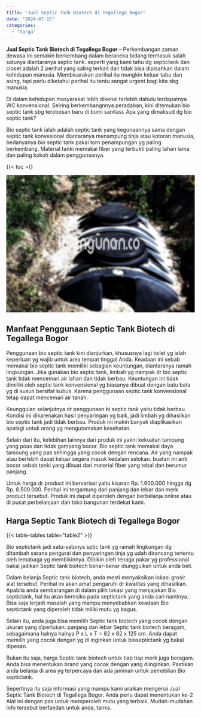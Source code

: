 ```yaml
---
title: "Jual Septic Tank Biotech di Tegallega Bogor"
date: "2024-07-15"
categories: 
  - "harga"
---
```


**Jual Septic Tank Biotech di Tegallega Bogor** – Perkembangan zaman dewasa ini semakin berkembang dalam beraneka bidang termasuk salah satunya diantaranya septic tank. seperti yang kami tahu dg septictank dan closet adalah 2 perihal yang saling terkait dan tidak bisa dipisahkan dalam kehidupan manusia. Membicarakan perihal itu mungkin keluar tabu dan asing, tapi perlu diketahui perihal itu tentu sangat urgent bagi kita sbg manusia.

Di dalam kehidupan masyarakat lebih dikenal terlebih dahulu terdapatnya WC konvensional. Seiring berkembangnnya peradaban, kini ditemukan bio septic tank sbg terobosan baru di bumi sanitasi. Apa yang dimaksud dg bio septic tank?

Bio septic tank ialah adalah septic tank yang kegunaannya sama dengan septic tank konvesional diantaranya menampung tinja atau kotoran manusia, bedanyanya bio septic tank pakai torn penampungan yg paling berkembang. Material tanki memakai fiber yang terbukti paling tahan lama dan paling kokoh dalam penggunaanya.

{{< toc >}}

![Jual Septic Tank Biotech di Tegallega Bogor](/images/jual-bio-septictank-41.png)

## Manfaat Penggunaan Septic Tank Biotech di Tegallega Bogor

Penggunaan bio septic tank kini dianjurkan, khususnya lagi toilet yg ialah keperluan yg wajib untuk area tempat tinggal Anda. Keadaan ini sebab memakai bio septic tank memiliki sebagian keuntungan, diantaranya ramah lingkungan. Jika gunakan bio septic tank, limbah yg nampak dr bio septic tank tidak mencemari air lahan dan tidak berbau. Keuntungan ini tidak dimiliki oleh septic tank konvensional yg biasanya dibuat dengan batu bata yg di susun bersifat kubus. Karena penggunaan septic tank konvensional tetap dapat mencemari air tanah.

Keunggulan selanjutnya dr penggunaan bi septic tank yaitu tidak berbau. Kondisi ini dikarenakan hasil penyaringan yg baik, jadi limbah yg dihasilkan bio septic tank jadi tidak berbau. Produk ini makin banyak diaplikasikan apalagi untuk orang yg mengutamakan kesehatan.

Selain dari itu, kelebihan lainnya dari produk ini yakni kekuatan tamoung yang poas dan tidak gampang bocor. Bio septic tank memakai daya tamoung yang pas sehingga yang cocok dengan rencana. Air yang nampak atau berlebih dapat keluar segera masuk kedalam selokan. buatan ini anti bocor sebab tanki yang dibuat dari material fiber yang tebal dan berumur panjang.

Untuk harga dr product ini bervariasi yaitu kisaran Rp. 1.600.000 hingga dg Rp. 8.500.000. Perihal ini tergantung dari panjang dan lebar dan merk product tersebut. Produk ini dapat diperoleh dengan berbelanja online atau di pusat perbelanjaan dan toko bangunan terdekat kami.

## Harga Septic Tank Biotech di Tegallega Bogor

{{< table-tables table="table2" >}}

Bio septictank jadi satu-satunya sptic tank yg ramah lingkungan dg ditambah sarana pengurai dan penyaringan tinja yg udah dirancang tertentu oleh lemabaga yg membikinnya. Dibikin oleh tenaga pakar yg professional bakal jadikan Septic tank biotech benar-benar diunggulkan untuk anda beli.

Dalam belanja Septic tank biotech, anda mesti menyaksikan lokasi grosir alat tersebut. Perihal ini akan amat pengaruhi dr kwalitas yang dihasilkan. Apabila anda sembarangan di dalam pilih lokasi yang menjajakan Bio septictank, hal itu akan beresiko pada septictank yang anda cari nantinya. Bisa saja terjadi masalah yang mampu menyebabkan keadaan Bio septictank yang diperoleh tidak miliki mutu yg bagus.

Selain itu, anda juga bisa memilih Septic tank biotech yang cocok dengan ukuran yang diperlukan. panjang dan lebar Septic tank biotech beragam, sebagaimana halnya halnya P x L x T = 82 x 82 x 125 cm. Anda dapat memilih yang cocok dengan yg di inginkan untuk bioseptictank yg bakal dipesan.

Bukan itu saja, harga Septic tank biotech untuk tiap tiap merk juga beragam. Anda bisa menentukan brand yang cocok dengan yang diinginkan. Pastikan anda belanja di area yg terpercaya dan ada jaminan untuk pemeblian Bio septictank.

Sepertinya itu saja informasi yang mampu kami uraikan mengenai Jual Septic Tank Biotech di Tegallega Bogor. Anda perlu dapat menentukan ke-2 Alat ini dengan pas untuk memperoleh mutu yang terbaik. Mudah-mudahan Info tersebut berfaedah untuk anda, tanks.
